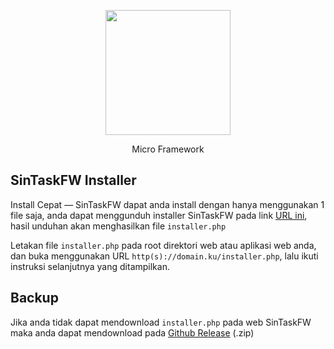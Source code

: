 <p align="center"><img height="200px" src="https://fw.sintask.com/images/logo/sintask_logo_notlogin_.png"/></p>
<p align="center">Micro Framework</p>

## SinTaskFW Installer
Install Cepat — SinTaskFW dapat anda install dengan hanya menggunakan 1 file saja, anda dapat menggunduh installer SinTaskFW pada link [URL ini](https://fw.sintask.com/direct/dl/installer), hasil unduhan akan menghasilkan file ``installer.php``

Letakan file ``installer.php`` pada root direktori web atau aplikasi web anda, dan buka menggunakan URL ``http(s)://domain.ku/installer.php``, lalu ikuti instruksi selanjutnya yang ditampilkan.

## Backup
Jika anda tidak dapat mendownload ``installer.php`` pada web SinTaskFW maka anda dapat mendownload pada [Github Release](https://github.com/SinTaskDevel/SinTaskFW-Installer/releases/) (.zip)
